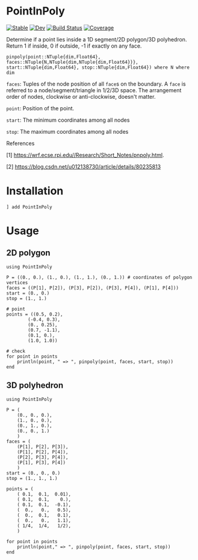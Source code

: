 # PointInPoly

[![Stable](https://img.shields.io/badge/docs-stable-blue.svg)](https://HetaoZ.github.io/PointInPoly.jl/stable)
[![Dev](https://img.shields.io/badge/docs-dev-blue.svg)](https://HetaoZ.github.io/PointInPoly.jl/dev)
[![Build Status](https://github.com/HetaoZ/PointInPoly.jl/workflows/CI/badge.svg)](https://github.com/HetaoZ/PointInPoly.jl/actions)
[![Coverage](https://codecov.io/gh/HetaoZ/PointInPoly.jl/branch/master/graph/badge.svg)](https://codecov.io/gh/HetaoZ/PointInPoly.jl)

Determine if a point lies inside a 1D segment/2D polygon/3D polyhedron. Return 1 if inside, 0 if outside, -1 if exactly on any face. 

    pinpoly(point::NTuple{dim,Float64}, faces::NTuple{N,NTuple{dim,NTuple{dim,Float64}}}, start::NTuple{dim,Float64}, stop::NTuple{dim,Float64}) where N where dim

`faces`: Tuples of the node position of all `face`s on the boundary. A `face` is referred to a node/segment/triangle in 1/2/3D space. The arrangement order of nodes, clockwise or anti-clockwise, doesn't matter.

`point`: Position of the point.

`start`: The minimum coordinates among all nodes

`stop`: The maximum coordinates among all nodes

References

[1] https://wrf.ecse.rpi.edu//Research/Short_Notes/pnpoly.html.

[2] https://blog.csdn.net/u012138730/article/details/80235813

# Installation
```
] add PointInPoly
```

# Usage
## 2D polygon
```
using PointInPoly

P = ((0., 0.), (1., 0.), (1., 1.), (0., 1.)) # coordinates of polygon vertices
faces = ((P[1], P[2]), (P[3], P[2]), (P[3], P[4]), (P[1], P[4]))
start = (0., 0.)
stop = (1., 1.)

# point
points = ((0.5, 0.2),
        (-0.4, 0.3),
        (0., 0.25),
        (0.7, -1.1),
        (0.1, 0.),
        (1.0, 1.0))

# check
for point in points
    println(point, " => ", pinpoly(point, faces, start, stop))
end
```
## 3D polyhedron
```
using PointInPoly

P = (
    (0., 0., 0.),
    (1., 0., 0.),
    (0., 1., 0.),
    (0., 0., 1.)
    )
faces = (
    (P[1], P[2], P[3]), 
    (P[1], P[2], P[4]), 
    (P[2], P[3], P[4]), 
    (P[1], P[3], P[4])
    )
start = (0., 0., 0.)
stop = (1., 1., 1.)

points = (
    ( 0.1,  0.1,  0.01), 
    ( 0.1,  0.1,    0.), 
    ( 0.1,  0.1,  -0.1), 
    (  0.,   0.,   0.5), 
    (  0.,  0.1,   0.1), 
    (  0.,   0.,   1.1),
    ( 1/4,  1/4,   1/2),
    )

for point in points
    println(point," => ", pinpoly(point, faces, start, stop))
end
```
